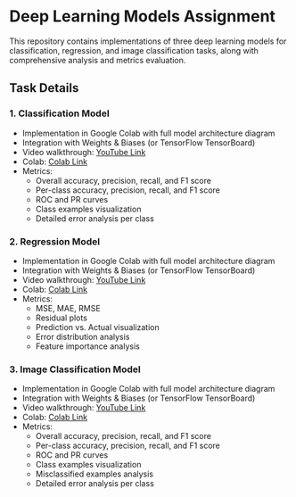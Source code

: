 # Deep Learning Models Assignment

This repository contains implementations of three deep learning models for classification, regression, and image classification tasks, along with comprehensive analysis and metrics evaluation.

## Task Details

### 1. Classification Model

- Implementation in Google Colab with full model architecture diagram
- Integration with Weights & Biases (or TensorFlow TensorBoard)
- Video walkthrough: [YouTube Link](https://youtu.be/classification-model-walkthrough)
- Colab: [Colab Link](https://youtu.be/classification-model-walkthrough)
- Metrics:
  - Overall accuracy, precision, recall, and F1 score
  - Per-class accuracy, precision, recall, and F1 score
  - ROC and PR curves
  - Class examples visualization
  - Detailed error analysis per class

### 2. Regression Model

- Implementation in Google Colab with full model architecture diagram
- Integration with Weights & Biases (or TensorFlow TensorBoard)
- Video walkthrough: [YouTube Link](https://youtu.be/regression-model-walkthrough)
- Colab: [Colab Link](https://youtu.be/classification-model-walkthrough)
- Metrics:
  - MSE, MAE, RMSE
  - Residual plots
  - Prediction vs. Actual visualization
  - Error distribution analysis
  - Feature importance analysis

### 3. Image Classification Model

- Implementation in Google Colab with full model architecture diagram
- Integration with Weights & Biases (or TensorFlow TensorBoard)
- Video walkthrough: [YouTube Link](https://youtu.be/image-classification-walkthrough)
- Colab: [Colab Link](https://youtu.be/classification-model-walkthrough)
- Metrics:
  - Overall accuracy, precision, recall, and F1 score
  - Per-class accuracy, precision, recall, and F1 score
  - ROC and PR curves
  - Class examples visualization
  - Misclassified examples analysis
  - Detailed error analysis per class
